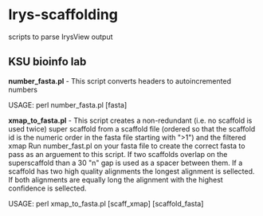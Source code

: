 Irys-scaffolding
================

scripts to parse IrysView output

KSU bioinfo lab
---------------

**number_fasta.pl**	- This script converts headers to autoincremented numbers

USAGE: perl number_fasta.pl [fasta] 

**xmap_to_fasta.pl** - This script creates a non-redundant (i.e. no scaffold is used twice) super scaffold from a scaffold file (ordered so that the scaffold id is the numeric order in the fasta file starting with ">1") and the filtered xmap
Run number_fast.pl on your fasta file to create the correct fasta to pass as an arguement to this script. If two scaffolds overlap on the superscaffold than a 30 "n" gap is used as a spacer between them. If a scaffold has two high quality alignments the longest alignment is sellected. If both alignments are equally long the alignment with the highest confidence is sellected. 

USAGE: perl xmap_to_fasta.pl [scaff_xmap] [scaffold_fasta]
